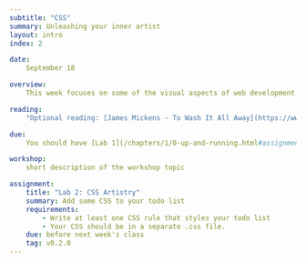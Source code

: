 ```yaml
---
subtitle: "CSS"
summary: Unleashing your inner artist
layout: intro
index: 2

date:
    September 18

overview:
    This week focuses on some of the visual aspects of web development, and should give you a good idea of how to customize the look and feel of your app. The lab is intentionally very open ended - while I'd love to see everyone's artistic chops, if you are behind on the previous lab, this is the week to get caught up.

reading:
    "Optional reading: [James Mickens - To Wash It All Away](https://www.usenix.org/system/files/1403_02-08_mickens.pdf)"

due:
    You should have [Lab 1](/chapters/1/0-up-and-running.html#assignment) completed before class.

workshop:
    short description of the workshop topic

assignment:
    title: "Lab 2: CSS Artistry"
    summary: Add some CSS to your todo list
    requirements:
        - Write at least one CSS rule that styles your todo list
        - Your CSS should be in a separate .css file.
    due: before next week's class
    tag: v0.2.0
---
```

